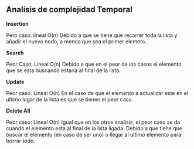 ## Analisis de complejidad Temporal

**Insertion**

Pero caso: lineal O(n)
Debido a que se tiene que recorrer toda la lista y añadir el nuevo nodo, a menos que sea el primer elemeto.


**Search**

Peor Caso: Lineal O(n)
Debido a que en el peor de los casos el elemento que se esta buscando estaria al final de la lista.


**Update**

Peor caso: Lineal O(n)
En el caso de que el elemento a actualizar este en el ultimo lugar de la lista es que se tienen el peor caso. 

**Delete All**

Peor caso: Lineal O(n)
Igual que en los otros analisis, el peor caso se da cuando el elemento esta al final de la lista ligada. Debido a que tiene que buscar el elemento (en caso de ser uno) o llegar al ultimo elemento para borrar todo. 